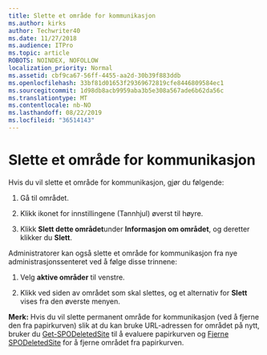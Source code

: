 ```yaml
---
title: Slette et område for kommunikasjon
ms.author: kirks
author: Techwriter40
ms.date: 11/27/2018
ms.audience: ITPro
ms.topic: article
ROBOTS: NOINDEX, NOFOLLOW
localization_priority: Normal
ms.assetid: cbf9ca67-56ff-4455-aa2d-30b39f883ddb
ms.openlocfilehash: 33bf81d01653f29369672819cfe8446809584ec1
ms.sourcegitcommit: 1d98db8acb9959aba3b5e308a567ade6b62da56c
ms.translationtype: MT
ms.contentlocale: nb-NO
ms.lasthandoff: 08/22/2019
ms.locfileid: "36514143"
---
```

# <a name="delete-a-communication-site"></a>Slette et område for kommunikasjon

Hvis du vil slette et område for kommunikasjon, gjør du følgende: 
  
1. Gå til området. 
  
2. Klikk ikonet for innstillingene (Tannhjul) øverst til høyre. 
  
3. Klikk **Slett dette området**under **Informasjon om området**, og deretter klikker du **Slett**. 
  
Administratorer kan også slette et område for kommunikasjon fra nye administrasjonssenteret ved å følge disse trinnene: 
  
1. Velg **aktive områder** til venstre. 
  
2. Klikk ved siden av området som skal slettes, og et alternativ for **Slett** vises fra den øverste menyen. 
  
 **Merk:** Hvis du vil slette permanent område for kommunikasjon (ved å fjerne den fra papirkurven) slik at du kan bruke URL-adressen for området på nytt, bruker du [Get-SPODeletedSite](https://aka.ms/Get-SPODeletedSite) til å evaluere papirkurven og [Fjerne SPODeletedSite](https://aka.ms/Remove-SPODeletedSite) for å fjerne området fra papirkurven. 
  

